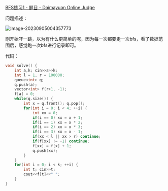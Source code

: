 [BFS练习1 - 题目 - Daimayuan Online Judge](http://oj.daimayuan.top/course/11/problem/147)

问题描述：

![image-20230905004357773](https://cdn.789ak.com/img/image-20230905004357773.png)

刚开始吓一跳，以为有什么更简单的呢，因为每一次都要走一次bfs，看了数据范围后，感觉跑一次bfs进行记录即可。

代码：

```cpp
void solve() {
	int a,k; cin>>a>>k;
	int l = 1, r = 100000;
	queue<int> q;
	q.push(a);
	vector<int> f(r+1, -1);
	f[a] = 0;
	while(q.size()) {
		int x = q.front(); q.pop();
		for(int i = 0; i < 4; ++i) {
			int xx = 0;
			if(i == 0) xx = x + 1;
			if(i == 1) xx = x * 2;
			if(i == 2) xx = x * 3;
			if(i == 3) xx = x - 1;
			if(xx < l || xx > r) continue;
			if(f[xx] != -1) continue;
			f[xx] = f[x] + 1;
			q.push(xx);
		}
	}
	for(int i = 0; i < k; ++i) {
		int t; cin>>t;
		cout<<f[t]<<" ";
	}
}
```

